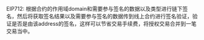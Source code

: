 
EIP712: 根据合约的作用域domain和需要参与签名的数据以及类型进行链下签名，然后将获取签名结果以及需要参与签名的数据传到线上合约进行签名验证，验证是否是由该address的签名，这样可以节省交易手续费，将授权交易合并到一笔交易当中。
